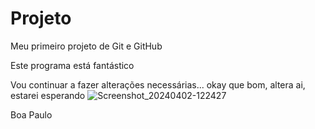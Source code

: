 # Projeto
Meu primeiro projeto de Git e GitHub

Este programa está fantástico 

Vou continuar a fazer alterações necessárias...
okay que bom, altera ai, estarei esperando ![Screenshot_20240402-122427](https://github.com/paulodevmaster/Projeto/assets/166211173/13826dae-0cf3-481e-b389-81074c390016)

Boa Paulo
 
